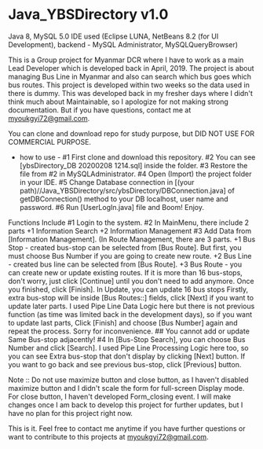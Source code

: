 # Java_YBSDirectory v1.0
 
Java 8, MySQL 5.0
IDE used (Eclipse LUNA, NetBeans 8.2 (for UI Development), backend - MySQL Administrator, MySQLQueryBrowser)
 
This is a Group project for Myanmar DCR where I have to work as a main Lead Developer which is developed back in April, 2019. The project is about managing Bus Line in Myanmar and also can search which bus goes which bus routes. This project is developed within two weeks so the data used in there is dummy. This was developed back in my fresher days where I didn't think much about Maintainable, so I apologize for not making strong documentation. But if you have questions, contact me at myoukgyi72@gmail.com.

You can clone and download repo for study purpose, but DID NOT USE FOR COMMERCIAL PURPOSE.

- how to use -
#1 First clone and download this repository.
#2 You can see [ybsDirectory_DB 20200208 1214.sql] inside the folder.
#3 Restore the file from #2 in MySQLAdministrator.
#4 Open (Import) the project folder in your IDE.
#5 Change Database connection in [(your path)//Java_YBSDirectory/src/ybsDirectory/DBConnection.java] of getDBConnection() method to your DB localhost, user name and password.
#6 Run [UserLogIn.java] file and Boom! Enjoy.

Functions Include
#1 Login to the system.
#2 In MainMenu, there include 2 parts
     +1 Information Search
     +2 Information Management
#3 Add Data from [Information Management].
(In Route Management, there are 3 parts.
     +1 Bus Stop - created bus-stop can be selected from [Bus Route]. But first, you must choose Bus Number if you are going to create new route.
     +2 Bus Line - created bus line can be selected from [Bus Route].
     +3 Bus Route - you can create new or update existing routes. If it is more than 16 bus-stops, don't worry, just click [Continue] until you don't need to add anymore. Once you finished, click [Finish]. In Update, you can update 16 bus stops Firstly, extra bus-stop will be inside [Bus Routes::] fields, click [Next] if you want to update later parts. I used Pipe Line Data Logic here but there is not previous function (as time was limited back in the development days), so if you want to update last parts, Click [Finish] and choose [Bus Number] again and repeat the process. Sorry for inconvenience. ## You cannot add or update Same Bus-stop adjacently!
#4 In [Bus-Stop Search], you can choose Bus Number and click [Search]. I used Pipe Line Processing Logic here too, so you can see Extra bus-stop that don't display by clicking [Next] button. If you want to go back and see previous bus-stop, click [Previous] button.

Note :: Do not use maximize button and close button, as I haven't disabled maximize button and I didn't scale the form for full-screen Display mode. For close button, I haven't developed Form_closing event. I will make changes once I am back to develop this project for further updates, but I have no plan for this project right now.

This is it. Feel free to contact me anytime if you have further questions or want to contribute to this projects at myoukgyi72@gmail.com.
